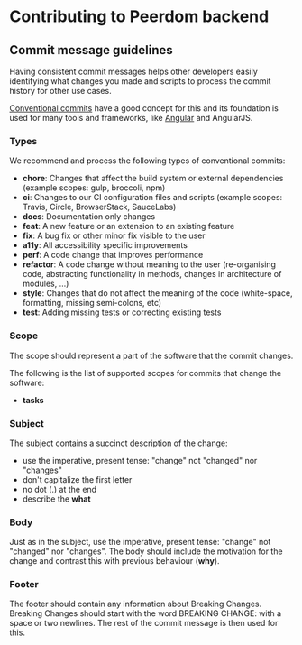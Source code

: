 # Contributing to Peerdom backend

## Commit message guidelines

Having consistent commit messages helps other developers easily identifying what changes you made and scripts to process the commit history for other use cases.

[Conventional commits](https://conventionalcommits.org) have a good concept for this and its foundation is used for many tools and frameworks, like [Angular](https://github.com/angular/angular/blob/master/CONTRIBUTING.md#-commit-message-guidelines) and AngularJS.

### Types

We recommend and process the following types of conventional commits:

- **chore**: Changes that affect the build system or external dependencies (example scopes: gulp, broccoli, npm)
- **ci**: Changes to our CI configuration files and scripts (example scopes: Travis, Circle, BrowserStack, SauceLabs)
- **docs**: Documentation only changes
- **feat**: A new feature or an extension to an existing feature
- **fix**: A bug fix or other minor fix visible to the user
- **a11y**: All accessibility specific improvements
- **perf**: A code change that improves performance
- **refactor**: A code change without meaning to the user (re-organising code, abstracting functionality in methods, changes in architecture of modules, ...)
- **style**: Changes that do not affect the meaning of the code (white-space, formatting, missing semi-colons, etc)
- **test**: Adding missing tests or correcting existing tests

### Scope

The scope should represent a part of the software that the commit changes.

The following is the list of supported scopes for commits that change the software:

- **tasks**

### Subject

The subject contains a succinct description of the change:

- use the imperative, present tense: "change" not "changed" nor "changes"
- don't capitalize the first letter
- no dot (.) at the end
- describe the **what**

### Body

Just as in the subject, use the imperative, present tense: "change" not "changed" nor "changes". The body should include the motivation for the change and contrast this with previous behaviour (**why**).

### Footer

The footer should contain any information about Breaking Changes.
Breaking Changes should start with the word BREAKING CHANGE: with a space or two newlines. The rest of the commit message is then used for this.
